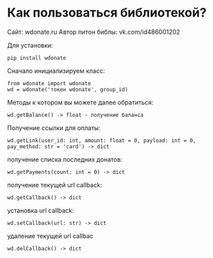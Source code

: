 # Как пользоваться библиотекой?

Сайт: wdonate.ru
Автор питон библы: vk.com/id486001202

Для установки:
```
pip install wdonate
```

Сначало инициализируем класс:

```
from wdonate import wdonate
wd = wdonate('токен wdonate', group_id)
```

Методы к котором вы можете далее обратиться:

```
wd.getBalance() -> float - получение баланса
```

Получение ссылки для оплаты:
```
wd.getLink(user_id: int, amount: float = 0, payload: int = 0, pay_method: str = 'card') -> dict
```

получение списка последних донатов:
```
wd.getPayments(count: int = 0) -> dict
```

получение текущей url callback:
```
wd.getCallback() -> dict
```

установка url callback:
```
wd.setCallback(url: str) -> dict
```

удаление текущей url callbac
```
wd.delCallback() -> dict
```
